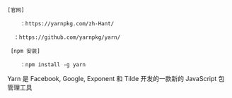 
```
[官网]

	：https://yarnpkg.com/zh-Hant/
  
  ：https://github.com/yarnpkg/yarn/
  
 [npm 安装]
  
	：npm install -g yarn

```

Yarn 是 Facebook, Google, Exponent 和 Tilde 开发的一款新的 JavaScript 包管理工具

